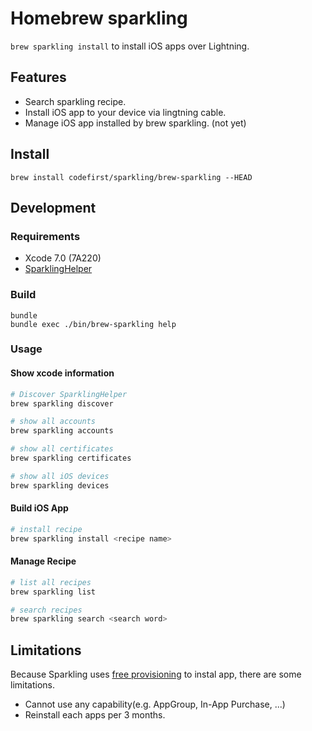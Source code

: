# Homebrew sparkling

`brew sparkling install` to install iOS apps over Lightning.

## Features

 * Search sparkling recipe.
 * Install iOS app to your device via lingtning cable.
 * Manage iOS app installed by brew sparkling. (not yet)

## Install

```
brew install codefirst/sparkling/brew-sparkling --HEAD
```

## Development

### Requirements

 * Xcode 7.0 (7A220)
 * [SparklingHelper](https://github.com/codefirst/SparklingHelper)

### Build

```
bundle
bundle exec ./bin/brew-sparkling help
```

### Usage
#### Show xcode information

```sh
# Discover SparklingHelper
brew sparkling discover

# show all accounts
brew sparkling accounts

# show all certificates
brew sparkling certificates

# show all iOS devices
brew sparkling devices
```

#### Build iOS App

```sh
# install recipe
brew sparkling install <recipe name>
```

#### Manage Recipe

```sh
# list all recipes
brew sparkling list

# search recipes
brew sparkling search <search word>
```

## Limitations
Because Sparkling uses [free provisioning](https://developer.apple.com/library/prerelease/ios/documentation/IDEs/Conceptual/AppDistributionGuide/LaunchingYourApponDevices/LaunchingYourApponDevices.html#//apple_ref/doc/uid/TP40012582-CH27) to instal app, there are some limitations.

 * Cannot use any capability(e.g. AppGroup, In-App Purchase, ...)
 * Reinstall each apps per 3 months.

